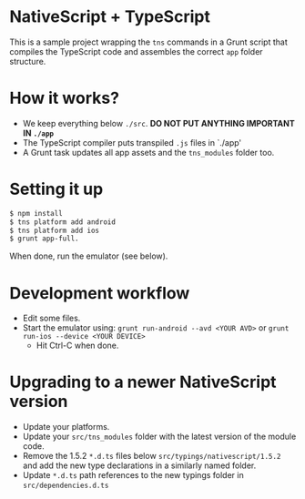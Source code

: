 # NativeScript + TypeScript

This is a sample project wrapping the `tns` commands in a Grunt script that compiles the TypeScript code and assembles the correct `app` folder structure.

# How it works?

* We keep everything below `./src`. **DO NOT PUT ANYTHING IMPORTANT IN `./app`**
* The TypeScript compiler puts transpiled `.js` files in `./app'
* A Grunt task updates all app assets and the `tns_modules` folder too.

# Setting it up

```sh
$ npm install
$ tns platform add android
$ tns platform add ios
$ grunt app-full.
```

When done, run the emulator (see below).

# Development workflow

* Edit some files.
* Start the emulator using: `grunt run-android --avd <YOUR AVD>` or `grunt run-ios --device <YOUR DEVICE>`
    * Hit Ctrl-C when done.

# Upgrading to a newer NativeScript version

* Update your platforms.
* Update your `src/tns_modules` folder with the latest version of the module code.
* Remove the 1.5.2 `*.d.ts` files below `src/typings/nativescript/1.5.2` and add the new type declarations in a similarly named folder.
* Update `*.d.ts` path references to the new typings folder in `src/dependencies.d.ts`

